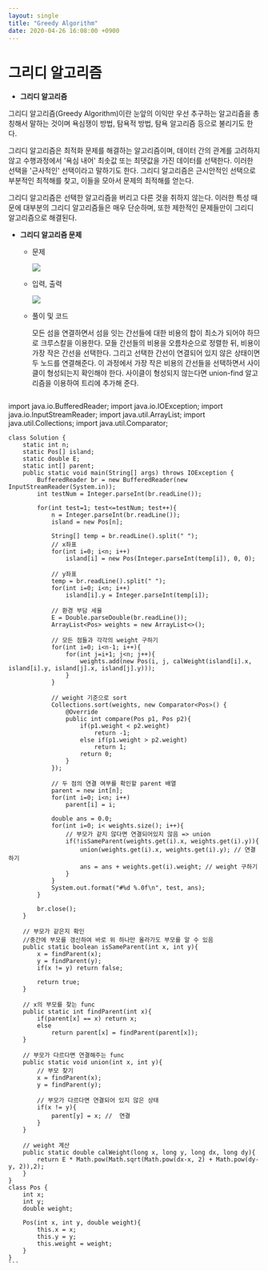 ```yaml
---
layout: single
title: "Greedy Algorithm"
date: 2020-04-26 16:08:00 +0900
---
```


# 그리디 알고리즘 

- **그리디 알고리즘**

 그리디 알고리즘(Greedy Algorithm)이란 눈앞의 이익만 우선 추구하는 알고리즘을 총칭해서 말하는 것이며 욕심쟁이 방법, 탐욕적 방법, 탐욕 알고리즘 등으로 불리기도 한다. 

 그리디 알고리즘은 최적화 문제를 해결하는 알고리즘이며, 데이터 간의 관계를 고려하지 않고 수행과정에서 '욕심 내어' 최솟값 또는 최댓값을 가진 데이터를 선택한다. 이러한 선택을 '근사적인' 선택이라고 말하기도 한다. 그리디 알고리즘은 근시안적인 선택으로 부분적인 최적해를 찾고, 이들을 모아서 문제의 최적해를 얻는다. 

 그리디 알고리즘은 선택한 알고리즘을 버리고 다른 것을 취하지 않는다. 이러한 특성 때문에 대부분의 그리디 알고리즘들은 매우 단순하며,  또한 제한적인 문제들만이 그리디 알고리즘으로 해결된다. 



- **그리디 알고리즘 문제**

  - 문제

    ![](https://blogfiles.pstatic.net/MjAxOTAyMjBfMTA5/MDAxNTUwNjIxNTc5OTg2.wNEogyX52F7a0otBFXwImymwFi6RJp18_AK5JxdIuWwg.e87wOP0eWWv7pLZr55TunMHGxoY-cNXEa384ttSIcOMg.PNG.1ilsang/image.png)

  

  

  - 입력, 출력

    ![](https://blogfiles.pstatic.net/MjAxOTAyMjBfMTY0/MDAxNTUwNjIxNTk2NTAy.rf-HLS7j7xUQ6LAvLx4apIpfOJhwOcga4J0E78nxIAkg.sWdC7Ls1UOtxSRee7GNfLw8nQtPMYMY5VowrZLSC24kg.PNG.1ilsang/image.png)

  

  

  - 풀이 및 코드

    모든 섬을 연결하면서 섬을 잇는 간선들에 대한 비용의 합이 최소가 되어야 하므로 크루스칼을 이용한다. 모들 간선들의 비용을 오름차순으로 정렬한 뒤, 비용이 가장 작은 간선을 선택한다. 그리고 선택한 간선이 연결되어 있지 않은 상태이면 두 노드를 연결해준다. 이 과정에서 가장 작은 비용의 간선들을 선택하면서 사이클이 형성되는지 확인해야 한다. 사이클이 형성되지 않는다면 union-find 알고리즘을 이용하여 트리에 추가해 준다.

    ```java
import java.io.BufferedReader;
    import java.io.IOException;
import java.io.InputStreamReader;
    import java.util.ArrayList;
import java.util.Collections;
    import java.util.Comparator;
    
    
    class Solution {
        static int n;
        static Pos[] island;
        static double E;
        static int[] parent;
        public static void main(String[] args) throws IOException {
            BufferedReader br = new BufferedReader(new InputStreamReader(System.in));
            int testNum = Integer.parseInt(br.readLine());
    
            for(int test=1; test<=testNum; test++){
                n = Integer.parseInt(br.readLine());
                island = new Pos[n];
    
                String[] temp = br.readLine().split(" ");
                // x좌표
                for(int i=0; i<n; i++)
                    island[i] = new Pos(Integer.parseInt(temp[i]), 0, 0);
    
                // y좌표
                temp = br.readLine().split(" ");
                for(int i=0; i<n; i++)
                    island[i].y = Integer.parseInt(temp[i]);
    
                // 환경 부담 세율
                E = Double.parseDouble(br.readLine());
                ArrayList<Pos> weights = new ArrayList<>();
    
                // 모든 점들과 각각의 weight 구하기
                for(int i=0; i<n-1; i++){
                    for(int j=i+1; j<n; j++){
                        weights.add(new Pos(i, j, calWeight(island[i].x, island[i].y, island[j].x, island[j].y)));
                    }
                }
    
                // weight 기준으로 sort
                Collections.sort(weights, new Comparator<Pos>() {
                    @Override
                    public int compare(Pos p1, Pos p2){
                        if(p1.weight < p2.weight)
                            return -1;
                        else if(p1.weight > p2.weight)
                            return 1;
                        return 0;
                    }
                });
    
                // 두 점의 연결 여부를 확인할 parent 배열
                parent = new int[n];
                for(int i=0; i<n; i++)
                    parent[i] = i;
    
                double ans = 0.0;
                for(int i=0; i< weights.size(); i++){
                    // 부모가 같지 않다면 연결되어있지 않음 => union
                    if(!isSameParent(weights.get(i).x, weights.get(i).y)){
                        union(weights.get(i).x, weights.get(i).y); // 연결하기
                        ans = ans + weights.get(i).weight; // weight 구하기
                    }
                }
                System.out.format("#%d %.0f\n", test, ans);
            }
    
            br.close();
        }
    
        // 부모가 같은지 확인
        //중간에 부모를 갱신하여 바로 위 하나만 올라가도 부모를 알 수 있음
        public static boolean isSameParent(int x, int y){
            x = findParent(x);
            y = findParent(y);
            if(x != y) return false;
    
            return true;
        }
    
        // x의 부모를 찾는 func
        public static int findParent(int x){
            if(parent[x] == x) return x;
            else
                return parent[x] = findParent(parent[x]);
        }
    
        // 부모가 다르다면 연결해주는 func
        public static void union(int x, int y){
            // 부모 찾기
            x = findParent(x);
            y = findParent(y);
    
            // 부모가 다르다면 연결되어 있지 않은 상태
            if(x != y){
                parent[y] = x; //  연결
            }
        }
    
        // weight 계산
        public static double calWeight(long x, long y, long dx, long dy){
            return E * Math.pow(Math.sqrt(Math.pow(dx-x, 2) + Math.pow(dy-y, 2)),2);
        }
    }
    class Pos {
        int x;
        int y;
        double weight;
    
        Pos(int x, int y, double weight){
            this.x = x;
            this.y = y;
            this.weight = weight;
        }
    }
    ```

